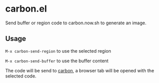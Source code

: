 # carbon.el

Send buffer or region code to carbon.now.sh to generate an image.

## Usage

`M-x carbon-send-region` to use the selected region

`M-x carbon-send-buffer` to use the buffer content

The code will be send to [carbon](http://carbon.now.sh), a browser tab will be opened with the selected code.
